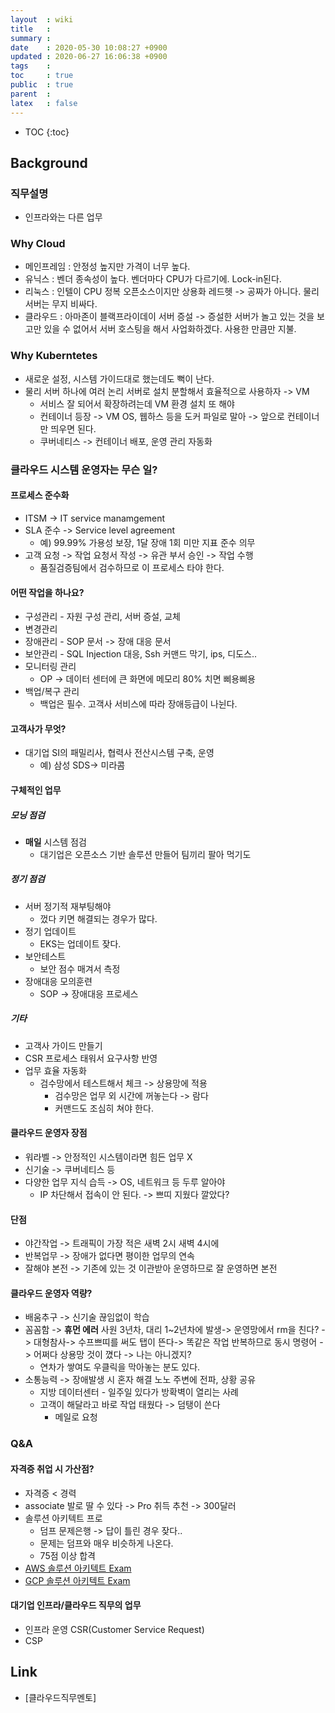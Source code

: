 ```yaml
---
layout  : wiki
title   : 
summary : 
date    : 2020-05-30 10:08:27 +0900
updated : 2020-06-27 16:06:38 +0900
tags    : 
toc     : true
public  : true
parent  : 
latex   : false
---
```

* TOC
{:toc}

## Background

### 직무설명

- 인프라와는 다른 업무

### Why Cloud

- 메인프레임 : 안정성 높지만 가격이 너무 높다.
- 유닉스 : 벤더 종속성이 높다. 벤더마다 CPU가 다르기에. Lock-in된다.
- 리눅스 : 인텔이 CPU 정복 오픈소스이지만 상용화 레드헷 -> 공짜가 아니다. 물리서버는 무지 비싸다.
- 클라우드 : 아마존이 블랙프라이데이 서버 증설 -> 증설한 서버가 놀고 있는 것을 보고만 있을 수 없어서 서버 호스팅을 해서 사업화하겠다. 사용한 만큼만 지불. 
  
### Why Kuberntetes

- 새로운 설정, 시스템 가이드대로 했는데도 뻑이 난다.
- 물리 서버 하나에 여러 논리 서버로 설치 분할해서 효율적으로 사용하자 -> VM
    - 서비스 잘 되어서 확장하려는데 VM 환경 설치 또 해야
    - 컨테이너 등장 -> VM OS, 웹하스 등을 도커 파일로 말아 -> 앞으로 컨테이너만 띄우면 된다.
    - 쿠버네티스 -> 컨테이너 배포, 운영 관리 자동화

### 클라우드 시스템 운영자는 무슨 일?

#### 프로세스 준수화

- ITSM -> IT service manamgement
- SLA 준수 -> Service level agreement
    - 예) 99.99% 가용성 보장, 1달 장애 1회 미만 지표 준수 의무
- 고객 요청 -> 작업 요청서 작성 -> 유관 부서 승인 -> 작업 수행
    - 품질검증팀에서 검수하므로 이 프로세스 타야 한다.

#### 어떤 작업을 하나요?

- 구성관리 - 자원 구성 관리, 서버 증설, 교체
- 변경관리
- 장애관리 - SOP 문서 -> 장애 대응 문서
- 보안관리 - SQL Injection 대응, Ssh 커맨드 막기, ips, 디도스..
- 모니터링 관리
    - OP -> 데이터 센터에 큰 화면에 메모리 80% 치면 삐용삐용
- 백업/복구 관리
    - 백업은 필수. 고객사 서비스에 따라 장애등급이 나뉜다.

#### 고객사가 무엇?

- 대기업 SI의 패밀리사, 협력사 전산시스템 구축, 운영
    - 예) 삼성 SDS-> 미라콤

#### 구체적인 업무

##### 모닝 점검

- **매일** 시스템 점검
    - 대기업은 오픈소스 기반 솔루션 만들어 팀끼리 팔아 먹기도

##### 정기 점검

- 서버 정기적 재부팅해야
    - 껐다 키면 해결되는 경우가 많다.
- 정기 업데이트
    - EKS는 업데이트 잦다.
- 보안테스트
    - 보안 점수 매겨서 측정
- 장애대응 모의훈련
    - SOP -> 장애대응 프로세스

##### 기타

- 고객사 가이드 만들기
- CSR 프로세스 태워서 요구사항 반영
- 업무 효율 자동화
    - 검수망에서 테스트해서 체크 -> 상용망에 적용
        - 검수망은 업무 외 시간에 꺼놓는다 -> 람다
        - 커맨드도 조심히 쳐야 한다.

#### 클라우드 운영자 장점

- 워라벨 -> 안정적인 시스템이라면 힘든 업무 X
- 신기술 -> 쿠버네티스 등
- 다양한 업무 지식 습득 -> OS, 네트워크 등 두루 알아야
    - IP 차단해서 접속이 안 된다. -> 쁘띠 지웠다 깔았다?

#### 단점

- 야간작업 -> 트래픽이 가장 적은 새벽 2시 새벽 4시에
- 반복업무 -> 장애가 없다면 평이한 업무의 연속
- 잘해야 본전 -> 기존에 있는 것 이관받아 운영하므로 잘 운영하면 본전

#### 클라우드 운영자 역량?

- 배움추구 -> 신기술 끊임없이 학습
- 꼼꼼함 -> **휴먼 에러** 사원 3년차, 대리 1~2년차에 발생-> 운영망에서 rm을 친다? -> 대형참사-> 수프쁘띠를 써도 탭이 뜬다-> 똑같은 작업 반복하므로 동시 명령어 -> 어쩌다 상용망 것이 꼈다 -> 나는 아니겠지?
    - 연차가 쌓여도 우클릭을 막아놓는 분도 있다.
- 소통능력 -> 장애발생 시 혼자 해결 노노 주변에 전파, 상황 공유
    - 지방 데이터센터 - 일주일 있다가 방확벽이 열리는 사례
    - 고객이 해달라고 바로 작업 태웠다 -> 덤탱이 쓴다
        - 메일로 요청
    
### Q&A

#### 자격증 취업 시 가산점?

- 자격증 < 경력
- associate 발로 딸 수 있다 -> Pro 취득 추천 -> 300달러
- 솔루션 아키텍트 프로
    - 덤프 문제은행 -> 답이 틀린 경우 잦다..
    - 문제는 덤프와 매우 비슷하게 나온다.
    - 75점 이상 합격
- [AWS 솔루션 아키텍트 Exam](https://www.examtopics.com/exams/amazon/aws-certified-solutions-architect-professional/)
- [GCP 솔루션 아키텍트 Exam](https://www.examtopics.com/exams/google/professional-cloud-architect/)


#### 대기업 인프라/클라우드 직무의 업무

- 인프라 운영 CSR(Customer Service Request)
- CSP

## Link

- [클라우드직무멘토]






